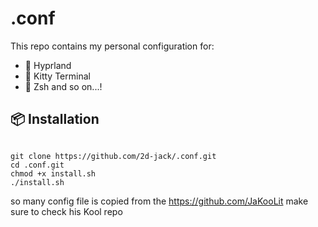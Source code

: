 # .conf
This repo contains my personal configuration for:


- 🧪 Hyprland
- 🔧 Kitty Terminal
- 🎯 Zsh
and so on...!

## 📦 Installation

```

git clone https://github.com/2d-jack/.conf.git
cd .conf.git
chmod +x install.sh
./install.sh
```

so many config file is copied from the https://github.com/JaKooLit
make sure to check his Kool repo 
